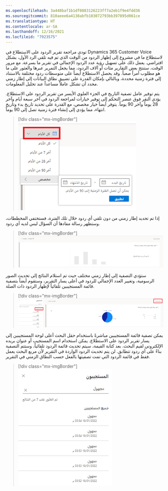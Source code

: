 ```yaml
---
ms.openlocfilehash: 3a448baf1b1df0883126223ff7a2eb1f9e4fdd36
ms.sourcegitcommit: 810aeee6a4138abfb103072793bb397895d061ce
ms.translationtype: HT
ms.contentlocale: ar-SA
ms.lasthandoff: 12/16/2021
ms.locfileid: "7923575"
---
```

تودي مراجعة تقرير الردود على الاستطلاع في Dynamics 365 Customer Voice لاستطلاع ما في مشروع إلى إظهار الردود من الوقت الذي تم فيه تلقي الرد الأول، بشكل افتراضي. يعمل ذلك على تسهيل رؤية عدد الردود الإجمالي في تقرير ما بسرعة. مع مرور الوقت، ستنتج بعض التقارير مئات أو آلاف الردود، مما يجعل التمرير عبرها والعثور على ما هو مطلوب أمراً صعباً. وقد يحصل الاستطلاع أيضاً على متوسطات ردود مختلفة بالاستناد إلى فترة زمنية محددة، وبالتالي بإمكان القدرة على تضييق نطاق البيانات إلى إطار زمني محدد أن تشكل عاملاً مساعداً عند تحليل المعلومات.

يتم توفير عامل تصفية التاريخ في الجزء العلوي الأيسر من تقرير الردود على الاستطلاع. يؤدي النقر فوق عنصر التحكم إلى توفير خيارات لمراجعة الردود في آخر سبعة أيام وآخر 28 يوماً وآخر 90 يوماً. يتوفر أيضاً خيار مخصص، مع القدرة على تحديد تاريخ بدء وتاريخ انتهاء، مما يؤدي إلى إنشاء فترة زمنية تصل إلى 90 يوماً.

> [!div class="mx-imgBorder"]
> [![لقطة شاشة لعنصر تحكم التاريخ في تقرير الردود على استطلاع في Dynamics 365 Customer Voice. تم تمييز الخيار "كل الأيام".](../media/date-filter.png)](../media/date-filter.png#lightbox)

إذا تم تحديد إطار زمني من دون تلقي أي ردود خلال تلك الفترة، فستختفي المخططات، وستظهر رسالة مفادها أن السؤال ليس لديه أي ردود.

> [!div class="mx-imgBorder"]
> [![لقطة شاشة للرد على استطلاع في Dynamics 365 Customer Voice. لا توجد ردود على الاستطلاع وجميع المخططات فارغة.](../media/hidden-charts.png)](../media/hidden-charts.png#lightbox)

ستؤدي التصفية إلى إطار زمني مختلف حيث تم استلام النتائج إلى تحديث الصور الرسومية، وتغيير العدد الإجمالي للردود في أعلى يسار التقرير، وستقوم أيضاً بتصفية قائمة المستجيبين تلقائياً لإظهار الردود ذات الصلة.

> [!div class="mx-imgBorder"]
> [![لقطة شاشة لتقرير الردود على استطلاع في Dynamics 365 Customer Voice وقد تمت تصفيته بواسطة نطاق تاريخ.](../media/time-frame-visible-charts.png)](../media/time-frame-visible-charts.png#lightbox)

يمكن تصفية قائمة المستجيبين مباشرةً باستخدام حقل البحث أعلى لوحة المستجيبين إلى يسار تقرير الردود على الاستطلاع. يمكن استخدام اسم المستجيب أو عنوان بريده الإلكتروني لقيم البحث. بعد كتابة القيمة، سيتم تحديث قائمة الردود تلقائياً، وستتم التصفية بناءً على أي ردود تتطابق. لن يتم تحديث الردود الواردة في التقرير لأن مربع البحث يعمل فقط في قائمة الردود التي تمت تصفيتها بالفعل حسب النطاق الزمني في التقرير.

> [!div class="mx-imgBorder"]
> [![لقطة شاشة لقائمة الردود على الاستطلاع التي تمت تصفيتها باستخدام حقل البحث وكتابة اسم جهة اتصال.](../media/respondents-jane-doe.png)](../media/respondents-jane-doe.png#lightbox)
